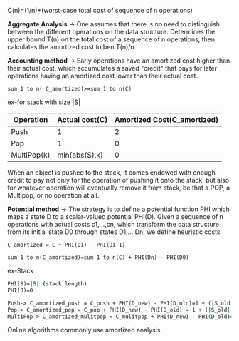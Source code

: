 C(n)=(1/n)*(worst-case total cost of sequence of n operations)

**Aggregate Analysis** -> One assumes that there is no need to distinguish between the different operations on the data 
structure. Determines the upper bound T(n) on the total cost of a sequence of n operations, then calculates the amortized
cost to ben T(n)/n.

**Accounting method** ->  Early operations have an amortized cost higher than their actual cost, which accumulates a 
saved "credit" that pays for later operations having an amortized cost lower than their actual cost.

`sum 1 to n( C_amortized)>=sum 1 to n(C)`

ex-for stack with size |S|

Operation|Actual cost(C)|Amortized Cost(C_amortized)
---|---|---
Push|1|2
Pop|1|0
MultiPop(k)|min{abs(S),k}|0

When an object is pushed to the stack, it comes endowed with enough credit to pay not only for the operation of pushing 
it onto the stack, but also for whatever operation will eventually remove it from stack, be that a POP, a Multipop, or 
no operation at all.

**Potential method** -> The strategy is to define a potential function PHI which maps a state D to a scalar-valued 
potential PHI(D). Given a sequence of n operations with actual costs c1,...,cn, which transform the data structure from 
its initial state D0 through states D1,...,Dn, we define heuristic costs

`C_amortized = C + PHI(Di) - PHI(Di-1)`

`sum 1 to n(C_amortized)=sum 1 to n(C) + PHI(Dn) - PHI(D0)`

ex-Stack
```cmd
PHI(S)=|S| (stack length)
PHI(0)=0

Push-> C_amortized_push = C_push + PHI(D_new) - PHI(D_old)=1 + (|S_old| + 1) - |S_old| = 2
Pop-> C_amortized_pop = C_pop + PHI(D_new) - PHI(D_old) = 1 + (|S_old| - 1) - |S_old| = 0
MultiPop-> C_amortized_mulitpop = C_mulitpop + PHI(D_new) - PHI(D_old)= min{|S|, k} + (|S_new| - |S_old|) = 0

```

Online algorithms commonly use amortized analysis.